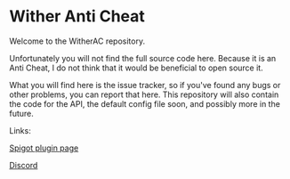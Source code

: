 # Wither Anti Cheat

Welcome to the WitherAC repository.

Unfortunately you will not find the full source code here. Because it is an Anti Cheat, I do not think that it would be beneficial to open source it.

What you will find here is the issue tracker, so if you've found any bugs or other problems, you can report that here.
This repository will also contain the code for the API, the default config file soon, and possibly more in the future.

Links:

[Spigot plugin page](https://www.spigotmc.org/resources/wither-anti-cheat-free-accurate-and-optimized-anti-cheating-solution-1-13-x-1-14-x.68657/)

[Discord](https://discord.gg/jjkR2EU)
